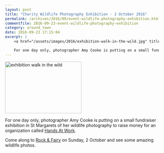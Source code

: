 ```yaml
---
layout: post
title: "Charity Wildlife Photography Exhibition - 2 October 2016"
permalink: /archives/2016/09/event-wildlife-photography-exhibition.html
commentfile: 2016-09-23-event-wildlife-photography-exhibition
category: around_town
date: 2016-09-23 17:15:04
excerpt: |
    <a href="/assets/images/2016/exhibition-walk-in-the-wild.jpg" title="See larger version of - exhibition walk in the wild"><img src="/assets/images/2016/exhibition-walk-in-the-wild_thumb.jpg" width="150" height="101" alt="exhibition walk in the wild" class="photo right" /></a>

    For one day only, photographer Amy Cooke is putting on a small fundraiser exhibition in St Margarets of her wildlife photography to raise money for an  organization called <a href="http://www.handsatwork.org/">Hands At Work</a>
---
```


<a href="/assets/images/2016/exhibition-walk-in-the-wild.jpg" title="See larger version of - exhibition walk in the wild"><img src="/assets/images/2016/exhibition-walk-in-the-wild_thumb.jpg" width="250" height="169" alt="exhibition walk in the wild" class="photo right" /></a>

For one day only, photographer Amy Cooke is putting on a small fundraiser exhibition in St Margarets of her wildlife photography to raise money for an organization called [Hands At Work](http://www.handsatwork.org/).

Come along to [Rock & Fairy](/directory/health_aNd_beauty/201009031147) on Sunday, 2 October and see some amazing wildlife photos.
